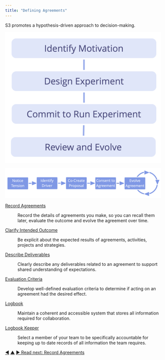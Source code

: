 ```yaml
---
title: "Defining Agreements"
---
```



S3 promotes a hypothesis-driven approach to decision-making.

![Any agreement or decision can be viewed as an experiment.](img/evolution/experiments.png)


![The Life-Cycle of an Agreement](img/evolution/agreement-lifecycle-long.png)

<dl>

  <dt><a href="record-agreements.html">Record Agreements</a></dt>
  <dd><p>Record the details of agreements you make, so you can recall them later, evaluate the outcome and evolve the agreement over time.</p></dd>

  <dt><a href="clarify-intended-outcome.html">Clarify Intended Outcome</a></dt>
  <dd><p>Be explicit about the expected results of agreements, activities, projects and strategies.</p></dd>

  <dt><a href="describe-deliverables.html">Describe Deliverables</a></dt>
  <dd><p>Clearly describe any deliverables related to an agreement to support shared understanding of expectations.</p></dd>

  <dt><a href="evaluation-criteria.html">Evaluation Criteria</a></dt>
  <dd><p>Develop well-defined evaluation criteria to determine if acting on an agreement had the desired effect.</p></dd>

  <dt><a href="logbook.html">Logbook</a></dt>
  <dd><p>Maintain a coherent and accessible system that stores all information required for collaboration.</p></dd>

  <dt><a href="logbook-keeper.html">Logbook Keeper</a></dt>
  <dd><p>Select a member of your team to be specifically accountable for keeping up to date records of all information the team requires.</p></dd>
</dl>


<div class="bottom-nav">
<a href="continuous-improvement-of-work-process.html" title="Back to: Continuous Improvement Of Work Process">◀</a> <a href="patterns.html" title="Up: The Patterns">▲</a> <a href="record-agreements.html" title="Read next: Record Agreements">▶ Read next: Record Agreements</a>
</div>


<script type="text/javascript">
Mousetrap.bind('g n', function() {
    window.location.href = 'record-agreements.html';
    return false;
});
</script>

